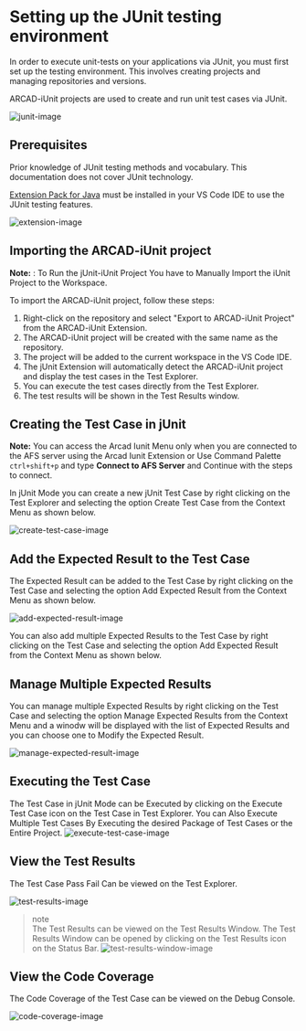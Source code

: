 # Setting up the JUnit testing environment 
In order to execute unit-tests on your applications via JUnit, you must first set up the testing
environment. This involves creating projects and managing repositories and versions.

ARCAD-iUnit projects are used to create and run unit test cases via JUnit.

![junit-image](../media/junit.png)

## Prerequisites
Prior knowledge of JUnit testing methods and vocabulary. This documentation does not cover JUnit
technology.

[Extension Pack for Java](https://marketplace.visualstudio.com/items?itemName=vscjava.vscode-java-pack) must be installed in your VS Code IDE to use the JUnit testing features.

![extension-image](../media/extension-pack-for-java.png)


## Importing the ARCAD-iUnit project

**Note:** : To Run the jUnit-iUnit Project You have to Manually Import the iUnit Project to the Workspace.

To import the ARCAD-iUnit project, follow these steps:

1. Right-click on the repository and select "Export to ARCAD-iUnit Project" from the ARCAD-iUnit Extension.
2. The ARCAD-iUnit project will be created with the same name as the repository.
3. The project will be added to the current workspace in the VS Code IDE.
4. The jUnit Extension will automatically detect the ARCAD-iUnit project and display the test cases in the Test Explorer.
5. You can execute the test cases directly from the Test Explorer.
6. The test results will be shown in the Test Results window.

## Creating the Test Case in jUnit

**Note:** You can access the Arcad Iunit Menu only when you are connected to the AFS server using the Arcad Iunit Extension or Use Command Palette ` ctrl+shift+p ` and type **Connect to AFS Server** and Continue with the steps to connect.

In jUnit Mode you can create a new jUnit Test Case by right clicking on the Test Explorer and selecting the option Create Test Case from the Context Menu as shown below.

![create-test-case-image](../media/junit-create-test-case.png)

## Add the Expected Result to the Test Case

The Expected Result can be added to the Test Case by right clicking on the Test Case and selecting the option Add Expected Result from the Context Menu as shown below.

![add-expected-result-image](../media/junit-add-expected-result.png)

You can also add multiple Expected Results to the Test Case by right clicking on the Test Case and selecting the option Add Expected Result from the Context Menu as shown below.

## Manage Multiple Expected Results

You can manage multiple Expected Results by right clicking on the Test Case and selecting the option Manage Expected Results from the Context Menu and a winodw will be displayed with the list of Expected Results and you can choose one to Modify the Expected Result.

![manage-expected-result-image](../media/junit-manage-expected-result.png)


## Executing the Test Case

The Test Case in jUnit Mode can be Executed by clicking on the Execute Test Case icon on the Test Case in Test Explorer. You can Also Execute Multiple Test Cases By Executing the desired Package of Test Cases or the Entire Project.
![execute-test-case-image](../media/junit-execute-test-case.png)

## View the Test Results

The Test Case Pass Fail Can be viewed on the Test Explorer.

![test-results-image](../media/junit-test-results.png)

>note  
The Test Results can be viewed on the Test Results Window. The Test Results Window can be opened by clicking on the Test Results icon on the Status Bar.
![test-results-window-image](../media/junit-test-results-window.png)

## View the Code Coverage

The Code Coverage of the Test Case can be viewed on the Debug Console.

![code-coverage-image](../media/junit-code-coverage.png)









